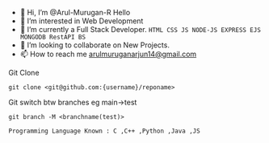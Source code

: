 - 👋 Hi, I’m @Arul-Murugan-R Hello
- 👀 I’m interested in Web Development 
- 🌱 I’m currently a Full Stack Developer.
      ```
      HTML CSS JS NODE-JS EXPRESS EJS MONGODB RestAPI BS
      ```
- 💞️ I’m looking to collaborate on New Projects.
- 📫 How to reach me arulmuruganarjun14@gmail.com


Git Clone
```
git clone <git@github.com:{username}/reponame>
```

Git switch btw branches eg main->test
```
git branch -M <branchname(test)>
```

```
Programming Language Known : C ,C++ ,Python ,Java ,JS 
```

<!---
Arul-Murugan-R/Arul-Murugan-R is a ✨ special ✨ repository because its `README.md` (this file) appears on your GitHub profile.
You can click the Preview link to take a look at your changes.
--->
